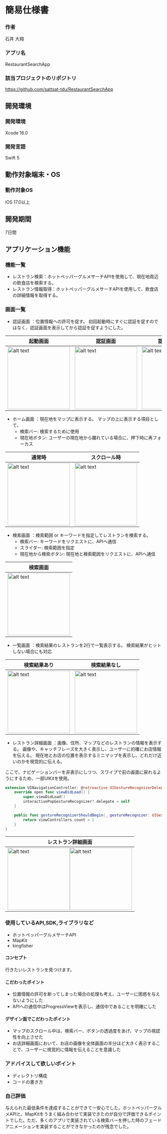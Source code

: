 # 簡易仕様書

### 作者
石井 大翔
### アプリ名
RestaurantSearchApp

### 該当プロジェクトのリポジトリ
https://github.com/sattsat-tdu/RestaurantSearchApp

## 開発環境
### 開発環境
Xcode 16.0

### 開発言語
Swift 5

## 動作対象端末・OS
### 動作対象OS
iOS 17.0以上

## 開発期間
7日間

## アプリケーション機能

### 機能一覧
- レストラン検索：ホットペッパーグルメサーチAPIを使用して、現在地周辺の飲食店を検索する。
- レストラン情報取得：ホットペッパーグルメサーチAPIを使用して、飲食店の詳細情報を取得する。

### 画面一覧
- 認証画面 ：位置情報への許可を促す。
初回起動時にすぐに認証を促すのではなく、認証画面を表示してから認証を促すようにした。

|起動画面|認証画面|認証拒否画面|
|---|---|---|
|<img src="screenshots/IMG_3342.PNG" alt="alt text" width="200">|<img src="screenshots/IMG_3343.PNG" alt="alt text" width="200">|<img src="screenshots/IMG_3344.PNG" alt="alt text" width="200">|

<!-- <img src="IMG_3342.PNG" alt="alt text" width="200"> -->

- ホーム画面 ：現在地をマップに表示する。
マップの上に表示する項目として、
    - 検索バー: 検索するために使用
    - 現在地ボタン: ユーザーの現在地から離れている場合に、押下時に再フォーカス

|通常時|スクロール時|
|---|---|
|<img src="screenshots/IMG_3345.PNG" alt="alt text" width="200">|<img src="screenshots/IMG_3346.PNG" alt="alt text" width="200">|

- 検索画面 ：検索範囲 or キーワードを指定してレストランを検索する。
    - 検索バー: キーワードをリクエストに、APIへ通信
    - スライダー: 検索範囲を指定
    - 現在地から検索ボタン: 現在地と検索範囲をリクエストに、APIへ通信

|検索画面|
|---|
|<img src="screenshots/IMG_3347.PNG" alt="alt text" width="200">|

- 一覧画面 ：検索結果のレストランを2行で一覧表示する。
検索結果がヒットしない場合にも対応

|検索結果あり|検索結果なし|
|---|---|
|<img src="screenshots/IMG_3348.PNG" alt="alt text" width="200">|<img src="screenshots/IMG_3349.PNG" alt="alt text" width="200">|

- レストラン詳細画面 ：画像、住所、マップなどのレストランの情報を表示する。
画像や、キャッチフレーズを大きく表示し、ユーザーに的確にお店情報を伝える。
現在地とお店の位置を表示するミニマップを表示し、どれだけ近いのかを視覚的に伝える。

ここで、ナビゲーションバーを非表示にしつつ、スワイプで前の画面に戻れるようにするため、一部UIKitを使用。

```swift
extension UINavigationController: @retroactive UIGestureRecognizerDelegate {
    override open func viewDidLoad() {
        super.viewDidLoad()
        interactivePopGestureRecognizer?.delegate = self
    }

    public func gestureRecognizerShouldBegin(_ gestureRecognizer: UIGestureRecognizer) -> Bool {
        return viewControllers.count > 1
    }
}

```

|レストラン詳細画面|
|---|
|<img src="screenshots/IMG_3350.PNG" alt="alt text" width="200"><img src="screenshots/IMG_3351.PNG" alt="alt text" width="200">|

### 使用しているAPI,SDK,ライブラリなど
- ホットペッパーグルメサーチAPI
- MapKit
- kingfisher

#### コンセプト
行きたいレストランを見つけます。

#### こだわったポイント
- 位置情報の許可を断ってしまった場合の処理も考え、ユーザーに困惑を与えないようにした
- APIへの通信中はProgressViewを表示し、通信中であることを明確にした

#### デザイン面でこだわったポイント
- マップのスクロール中は、検索バー、ボタンの透過度をあげ、マップの視認性を向上させた
- お店詳細画面において、お店の画像を全体画面の半分ほど大きく表示することで、ユーザーに視覚的に情報を伝えることを意識した

### アドバイスして欲しいポイント
- ディレクトリ構成
- コードの書き方

### 自己評価
与えられた最低条件を達成することができて一安心でした。ホットペッパーグルメAPIと、MapKitをうまく組み合わせて実装できたのが自分で評価できるポイントでした。ただ、多くのアプリで実装されている検索バーを押した時のフェードアニメーションを実装することができなかったのが残念でした。
